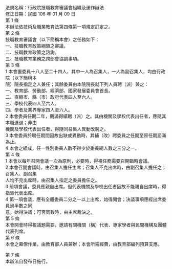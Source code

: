 法規名稱：行政院技職教育審議會組織及運作辦法  
修正日期：民國 106 年 01 月 09 日  
第 1 條  
本辦法依技術及職業教育法第四條第一項規定訂定之。  
第 2 條  
技職教育審議會（以下簡稱本會）之任務如下：  
一、技職教育政策綱領之審議。  
二、技職教育政策之諮詢。  
三、技職教育業務之跨部會協調事項。  
第 3 條  
1 本會置委員十八人至二十四人，其中一人為召集人，一人為副召集人，均由行政院（以下簡稱本  
院）院長指定之人兼任；其餘委員由本院院長就下列人員聘（派）兼之：  
一、教育部、勞動部、經濟部、國家發展委員會首長。  
二、直轄市、縣（市）政府代表四人至六人。  
三、學校代表四人至六人。  
四、學者及業界專家四人至六人。  
2 本會委員任期二年，期滿得續聘（派）之。其由機關及學校代表出任者，應隨其本職進退；非由  
機關及學校代表出任者，得隨同召集人異動改聘之。  
3 本會委員於聘任期間因故出缺或異動時，其補（改）聘委員之任期至原任期屆滿為止。  
4 本會之組成，任一性別委員人數不得少於委員總人數之三分之一。  
第 4 條  
1 本會以每年召開會議一次為原則，必要時，得視任務需要召開臨時會議。  
2 本會召開會議時，由召集人擔任主席；召集人不克出席時，由副召集人擔任之；召集人、副召集  
人均不克出席時，由召集人指定之委員擔任之。  
3 前項會議，委員應親自出席。但代表機關及學校出任者因故不能親自出席時，得指派代表出席。  
4 第一項會議，應有全體委員二分之一以上出席，始得開會；決議事項應經出席委員過半數之同  
意，始得決議；可否同數時，由主席裁決之。  
第 5 條  
本會開會時得視議題需要，邀請有關機關（構）代表、專家學者與民間機構及團體代表列席。  
第 6 條  
本會之幕僚作業，由教育部人員兼辦；本會所需經費，由教育部編列預算支應。  


第 7 條  
本辦法自發布日施行。  


